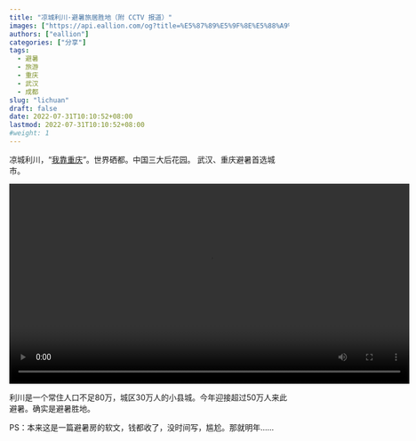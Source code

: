 ```yaml
---
title: "凉城利川·避暑旅居胜地（附 CCTV 报道）"
images: ["https://api.eallion.com/og?title=%E5%87%89%E5%9F%8E%E5%88%A9%E5%B7%9D%C2%B7%E9%81%BF%E6%9A%91%E6%97%85%E5%B1%85%E8%83%9C%E5%9C%B0%EF%BC%88%E9%99%84%20CCTV%20%E6%8A%A5%E9%81%93%EF%BC%89"]
authors: ["eallion"]
categories: ["分享"]
tags: 
  - 避暑
  - 旅游
  - 重庆
  - 武汉
  - 成都
slug: "lichuan"
draft: false
date: 2022-07-31T10:10:52+08:00
lastmod: 2022-07-31T10:10:52+08:00
#weight: 1
---
```


凉城利川，“[我靠重庆](https://baike.baidu.com/item/%E6%88%91%E9%9D%A0%E9%87%8D%E5%BA%86/8217226)”。世界硒都。中国三大后花园。
武汉、重庆避暑首选城市。

<video width="720" height="" controls>
  <source src="https://vod.cntv.myhwcdn.cn/flash/mp4video63/TMS/2022/07/31/825b2e76fc814e738376113b0172c52b_h2642000000nero_aac16.mp4" type="video/mp4">
  Your browser does not support the video tag.
</video>

利川是一个常住人口不足80万，城区30万人的小县城。今年迎接超过50万人来此避暑。确实是避暑胜地。

PS：本来这是一篇避暑房的软文，钱都收了，没时间写，尴尬。那就明年……
